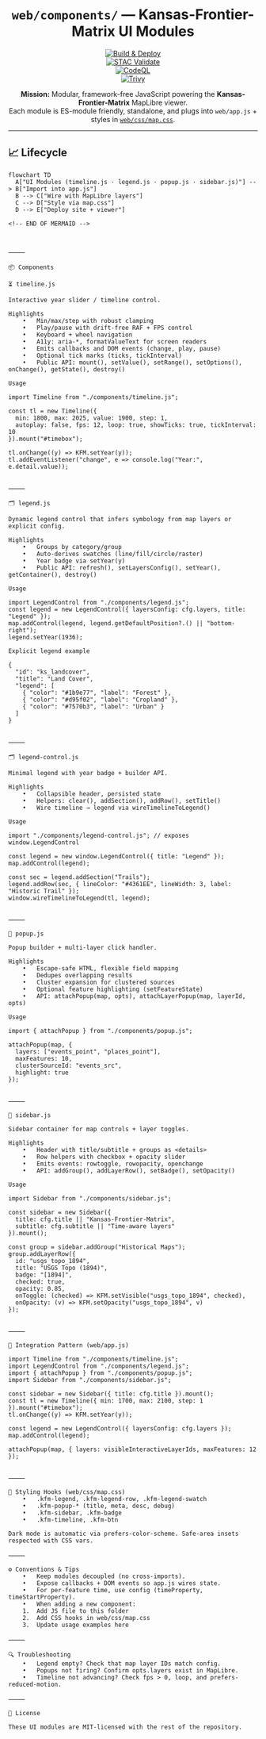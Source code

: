 <div align="center">

# `web/components/` — Kansas-Frontier-Matrix UI Modules  

[![Build & Deploy](https://github.com/bartytime4life/Kansas-Frontier-Matrix/actions/workflows/site.yml/badge.svg)](https://github.com/bartytime4life/Kansas-Frontier-Matrix/actions/workflows/site.yml)  
[![STAC Validate](https://github.com/bartytime4life/Kansas-Frontier-Matrix/actions/workflows/stac-validate.yml/badge.svg)](https://github.com/bartytime4life/Kansas-Frontier-Matrix/actions/workflows/stac-validate.yml)  
[![CodeQL](https://github.com/bartytime4life/Kansas-Frontier-Matrix/actions/workflows/codeql.yml/badge.svg)](https://github.com/bartytime4life/Kansas-Frontier-Matrix/actions/workflows/codeql.yml)  
[![Trivy](https://github.com/bartytime4life/Kansas-Frontier-Matrix/actions/workflows/trivy.yml/badge.svg)](https://github.com/bartytime4life/Kansas-Frontier-Matrix/actions/workflows/trivy.yml)

**Mission:** Modular, framework-free JavaScript powering the **Kansas-Frontier-Matrix** MapLibre viewer.  
Each module is ES-module friendly, standalone, and plugs into `web/app.js` + styles in [`web/css/map.css`](../css/map.css).  

</div>

---

## 📈 Lifecycle

```mermaid
flowchart TD
  A["UI Modules (timeline.js · legend.js · popup.js · sidebar.js)"] --> B["Import into app.js"]
  B --> C["Wire with MapLibre layers"]
  C --> D["Style via map.css"]
  D --> E["Deploy site + viewer"]

<!-- END OF MERMAID -->



⸻

📦 Components

⏳ timeline.js

Interactive year slider / timeline control.

Highlights
	•	Min/max/step with robust clamping
	•	Play/pause with drift-free RAF + FPS control
	•	Keyboard + wheel navigation
	•	A11y: aria-*, formatValueText for screen readers
	•	Emits callbacks and DOM events (change, play, pause)
	•	Optional tick marks (ticks, tickInterval)
	•	Public API: mount(), setValue(), setRange(), setOptions(), onChange(), getState(), destroy()

Usage

import Timeline from "./components/timeline.js";

const tl = new Timeline({
  min: 1800, max: 2025, value: 1900, step: 1,
  autoplay: false, fps: 12, loop: true, showTicks: true, tickInterval: 10
}).mount("#timebox");

tl.onChange((y) => KFM.setYear(y));
tl.addEventListener("change", e => console.log("Year:", e.detail.value));


⸻

🗂️ legend.js

Dynamic legend control that infers symbology from map layers or explicit config.

Highlights
	•	Groups by category/group
	•	Auto-derives swatches (line/fill/circle/raster)
	•	Year badge via setYear(y)
	•	Public API: refresh(), setLayersConfig(), setYear(), getContainer(), destroy()

Usage

import LegendControl from "./components/legend.js";
const legend = new LegendControl({ layersConfig: cfg.layers, title: "Legend" });
map.addControl(legend, legend.getDefaultPosition?.() || "bottom-right");
legend.setYear(1936);

Explicit legend example

{
  "id": "ks_landcover",
  "title": "Land Cover",
  "legend": [
    { "color": "#1b9e77", "label": "Forest" },
    { "color": "#d95f02", "label": "Cropland" },
    { "color": "#7570b3", "label": "Urban" }
  ]
}


⸻

🗂️ legend-control.js

Minimal legend with year badge + builder API.

Highlights
	•	Collapsible header, persisted state
	•	Helpers: clear(), addSection(), addRow(), setTitle()
	•	Wire timeline → legend via wireTimelineToLegend()

Usage

import "./components/legend-control.js"; // exposes window.LegendControl

const legend = new window.LegendControl({ title: "Legend" });
map.addControl(legend);

const sec = legend.addSection("Trails");
legend.addRow(sec, { lineColor: "#4361EE", lineWidth: 3, label: "Historic Trail" });
window.wireTimelineToLegend(tl, legend);


⸻

📌 popup.js

Popup builder + multi-layer click handler.

Highlights
	•	Escape-safe HTML, flexible field mapping
	•	Dedupes overlapping results
	•	Cluster expansion for clustered sources
	•	Optional feature highlighting (setFeatureState)
	•	API: attachPopup(map, opts), attachLayerPopup(map, layerId, opts)

Usage

import { attachPopup } from "./components/popup.js";

attachPopup(map, {
  layers: ["events_point", "places_point"],
  maxFeatures: 10,
  clusterSourceId: "events_src",
  highlight: true
});


⸻

📑 sidebar.js

Sidebar container for map controls + layer toggles.

Highlights
	•	Header with title/subtitle + groups as <details>
	•	Row helpers with checkbox + opacity slider
	•	Emits events: rowtoggle, rowopacity, openchange
	•	API: addGroup(), addLayerRow(), setBadge(), setOpacity()

Usage

import Sidebar from "./components/sidebar.js";

const sidebar = new Sidebar({
  title: cfg.title || "Kansas-Frontier-Matrix",
  subtitle: cfg.subtitle || "Time-aware layers"
}).mount();

const group = sidebar.addGroup("Historical Maps");
group.addLayerRow({
  id: "usgs_topo_1894",
  title: "USGS Topo (1894)",
  badge: "[1894]",
  checked: true,
  opacity: 0.85,
  onToggle: (checked) => KFM.setVisible("usgs_topo_1894", checked),
  onOpacity: (v) => KFM.setOpacity("usgs_topo_1894", v)
});


⸻

🔌 Integration Pattern (web/app.js)

import Timeline from "./components/timeline.js";
import LegendControl from "./components/legend.js";
import { attachPopup } from "./components/popup.js";
import Sidebar from "./components/sidebar.js";

const sidebar = new Sidebar({ title: cfg.title }).mount();
const tl = new Timeline({ min: 1700, max: 2100, step: 1 }).mount("#timebox");
tl.onChange((y) => KFM.setYear(y));

const legend = new LegendControl({ layersConfig: cfg.layers });
map.addControl(legend);

attachPopup(map, { layers: visibleInteractiveLayerIds, maxFeatures: 12 });


⸻

🎨 Styling Hooks (web/css/map.css)
	•	.kfm-legend, .kfm-legend-row, .kfm-legend-swatch
	•	.kfm-popup-* (title, meta, desc, debug)
	•	.kfm-sidebar, .kfm-badge
	•	.kfm-timeline, .kfm-btn

Dark mode is automatic via prefers-color-scheme. Safe-area insets respected with CSS vars.

⸻

⚙️ Conventions & Tips
	•	Keep modules decoupled (no cross-imports).
	•	Expose callbacks + DOM events so app.js wires state.
	•	For per-feature time, use config (timeProperty, timeStartProperty).
	•	When adding a new component:
	1.	Add JS file to this folder
	2.	Add CSS hooks in web/css/map.css
	3.	Update usage examples here

⸻

🔍 Troubleshooting
	•	Legend empty? Check that map layer IDs match config.
	•	Popups not firing? Confirm opts.layers exist in MapLibre.
	•	Timeline not advancing? Check fps > 0, loop, and prefers-reduced-motion.

⸻

📝 License

These UI modules are MIT-licensed with the rest of the repository.

